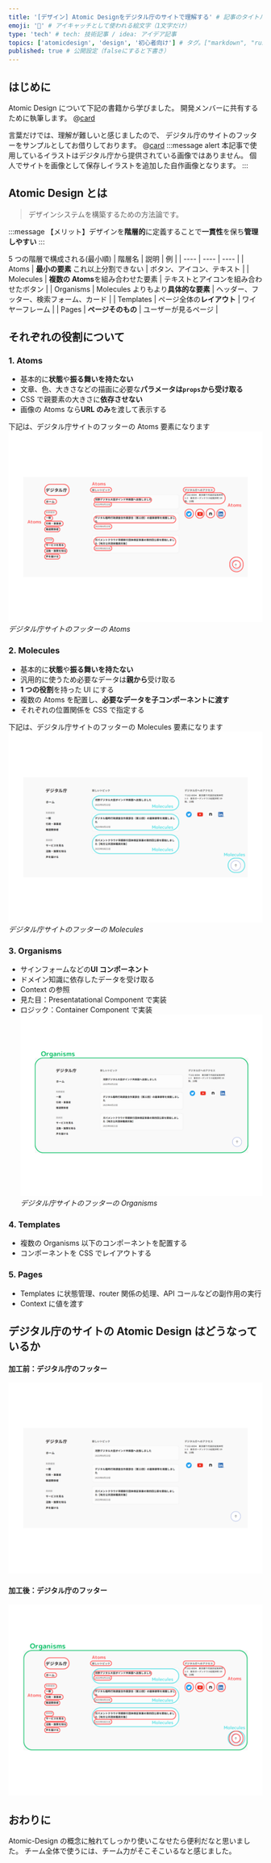 ```yaml
---
title: '[デザイン] Atomic Designをデジタル庁のサイトで理解する' # 記事のタイトル
emoji: '🎨' # アイキャッチとして使われる絵文字（1文字だけ）
type: 'tech' # tech: 技術記事 / idea: アイデア記事
topics: ['atomicdesign', 'design', '初心者向け'] # タグ。["markdown", "rust", "aws"]のように指定する
published: true # 公開設定（falseにすると下書き）
---
```


## はじめに

Atomic Design について下記の書籍から学びました。
開発メンバーに共有するために執筆します。
@[card](https://gihyo.jp/book/2022/978-4-297-12916-3)

言葉だけでは、理解が難しいと感じましたので、
デジタル庁のサイトのフッターをサンプルとしてお借りしております。
@[card](https://www.digital.go.jp/)
:::message alert
本記事で使用しているイラストはデジタル庁から提供されている画像ではありません。
個人でサイトを画像として保存しイラストを追加した自作画像となります。
:::

## Atomic Design とは

> デザインシステムを構築するための方法論です。

:::message
【メリット】デザインを**階層的**に定義することで**一貫性**を保ち**管理しやすい**
:::

5 つの階層で構成される(最小順)
| 階層名 | 説明 | 例 |
| ---- | ---- | ---- |
| Atoms | **最小の要素** これ以上分割できない | ボタン、アイコン、テキスト |
| Molecules | **複数の Atoms**を組み合わせた要素 | テキストとアイコンを組み合わせたボタン |
| Organisms | Molecules よりもより**具体的な要素** | ヘッダー、フッター、検索フォーム、カード |
| Templates | ページ全体の**レイアウト** | ワイヤーフレーム |
| Pages | **ページそのもの** | ユーザーが見るページ |

## それぞれの役割について

### 1. Atoms

- 基本的に**状態**や**振る舞いを持たない**
- 文章、色、大きさなどの描画に必要な**パラメータは`props`から受け取る**
- CSS で親要素の大きさに**依存させない**
- 画像の Atoms なら**URL のみ**を渡して表示する

下記は、デジタル庁サイトのフッターの Atoms 要素になります
![Atomic-Design-Atoms](/images/articles/atomic-design-for-digital/Atomic-Design-Atoms.png)
_デジタル庁サイトのフッターの Atoms_

### 2. Molecules

- 基本的に**状態**や**振る舞いを持たない**
- 汎用的に使うため必要なデータは**親から**受け取る
- **1 つの役割**を持った UI にする
- 複数の Atoms を配置し、**必要なデータを子コンポーネントに渡す**
- それぞれの位置関係を CSS で指定する

下記は、デジタル庁サイトのフッターの Molecules 要素になります
![Atomic-Design-Molecules](/images/articles/atomic-design-for-digital/Atomic-Design-Molecules.png)
_デジタル庁サイトのフッターの Molecules_

### 3. Organisms

- サインフォームなどの**UI コンポーネント**
- ドメイン知識に依存したデータを受け取る
- Context の参照
- 見た目：Presentatational Component で実装
- ロジック：Container Component で実装
  ![Atomic-Design-Organisms](/images/articles/atomic-design-for-digital/Atomic-Design-Organisms.png)
  _デジタル庁サイトのフッターの Organisms_

### 4. Templates

- 複数の Organisms 以下のコンポーネントを配置する
- コンポーネントを CSS でレイアウトする

### 5. Pages

- Templates に状態管理、router 関係の処理、API コールなどの副作用の実行
- Context に値を渡す

## デジタル庁のサイトの Atomic Design はどうなっているか

#### 加工前：デジタル庁のフッター

![Atomic-Design-step00](/images/articles/atomic-design-for-digital/Atomic-Design-step00.png)

#### 加工後：デジタル庁のフッター

![Atomic-Design-step01](/images/articles/atomic-design-for-digital/Atomic-Design-step01.png)

## おわりに

Atomic-Design の概念に触れてしっかり使いこなせたら便利だなと思いました。
チーム全体で使うには、チーム力がそこそこいるなと感じました。
